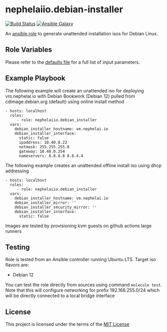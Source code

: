# nephelaiio.debian-installer

[![Build Status](https://github.com/nephelaiio/ansible-role-debian-installer/actions/workflows/molecule.yml/badge.svg)](https://github.com/nephelaiio/ansible-role-debian-installer/workflows/actions/workflows/molecule.yml)
[![Ansible Galaxy](http://img.shields.io/badge/ansible--galaxy-nephelaiio.debian-installer-blue.svg)](https://galaxy.ansible.com/nephelaiio/debian-installer/)

An [ansible role](https://galaxy.ansible.com/nephelaiio/debian-installer) to generate unattended installation isos for Debian Linux.

## Role Variables

Please refer to the [defaults file](/defaults/main.yml) for a full list of input parameters.

## Example Playbook

The following example will create an unattended iso for deploying vm.nephelai.io with Debian Bookwork (Debian 12) pulled from cdimage.debian.org (default) using online install method

```
- hosts: localhost
  roles:
     - role: nephelaiio.debian_installer
  vars:
    debian_installer_hostname: vm.nephelai.io
    debian_installer_interface:
      static: false
      ipaddress: 10.40.0.22
      netmask: 255.255.255.0
      gateway: 10.40.0.254
      nameservers: 8.8.8.8 8.8.4.4
```

The following example creates an unattended offline install iso using dhcp addressing
```
- hosts: localhost
  roles:
     - role: nephelaiio.debian_installer
  vars:
    debian_installer_hostname: vm.nephelai.io
    debian_installer_mirror: ''
    debian_installer_security_mirror: ''
    debian_installer_interface:
      static: false
```

Images are tested by provisioning kvm guests on github actions large runners

## Testing

Role is tested from an Ansible controller running Ubuntu LTS. Target iso flavors are:
  * Debian 12

You can test the role directly from sources using command ` molecule test `. Note that this will configure networking for prefix 192.168.255.0/24 which will be directly connected to a local bridge interface

## License

This project is licensed under the terms of the [MIT License](/LICENSE)
